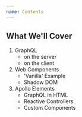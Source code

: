```yaml
---
name: Contents
---
```


## What We'll Cover

1. GraphQL
    - on the server
    - on the client
2. Web Components
    - 'Vanilla' Example
    - Shadow DOM
3. Apollo Elements
    - GraphQL in HTML
    - Reactive Controllers
    - Custom Components
